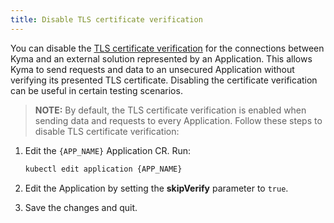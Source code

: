 ```yaml
---
title: Disable TLS certificate verification
---
```


You can disable the [TLS certificate verification](../../01-overview/main-areas/application-connectivity/ac-04-security.md#tls-certificate-verification-for-external-systems) for the connections between Kyma and an external solution represented by an Application. This allows Kyma to send requests and data to an unsecured Application without verifying its presented TLS certificate. Disabling the certificate verification can be useful in certain testing scenarios.

>**NOTE:** By default, the TLS certificate verification is enabled when sending data and requests to every Application.
Follow these steps to disable TLS certificate verification:

1. Edit the `{APP_NAME}` Application CR. Run:

   ```bash
   kubectl edit application {APP_NAME}
   ```

2. Edit the Application by setting the **skipVerify** parameter to `true`.
3. Save the changes and quit.